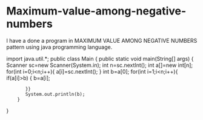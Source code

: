 # Maximum-value-among-negative-numbers
I have a done a program in MAXIMUM VALUE AMONG NEGATIVE NUMBERS pattern using java programming language.

import java.util.*;
public class Main
{
	public static void main(String[] args) {
	    Scanner sc=new Scanner(System.in);
	    int n=sc.nextInt();
	    int a[]=new int[n];
	    for(int i=0;i<n;i++){
	        a[i]=sc.nextInt();
	        }
	         int b=a[0];
	   for(int i=1;i<n;i++){
	       if(a[i]>b)
	       {
	           b=a[i];
	           
	       }}
	       System.out.println(b);
		}
}
